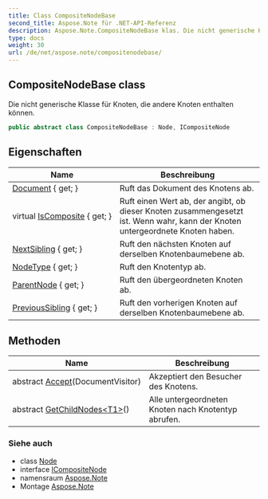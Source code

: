 ```yaml
---
title: Class CompositeNodeBase
second_title: Aspose.Note für .NET-API-Referenz
description: Aspose.Note.CompositeNodeBase klas. Die nicht generische Klasse für Knoten die andere Knoten enthalten können.
type: docs
weight: 30
url: /de/net/aspose.note/compositenodebase/
---
```

## CompositeNodeBase class

Die nicht generische Klasse für Knoten, die andere Knoten enthalten können.

```csharp
public abstract class CompositeNodeBase : Node, ICompositeNode
```

## Eigenschaften

| Name | Beschreibung |
| --- | --- |
| [Document](../../aspose.note/node/document/) { get; } | Ruft das Dokument des Knotens ab. |
| virtual [IsComposite](../../aspose.note/node/iscomposite/) { get; } | Ruft einen Wert ab, der angibt, ob dieser Knoten zusammengesetzt ist. Wenn wahr, kann der Knoten untergeordnete Knoten haben. |
| [NextSibling](../../aspose.note/node/nextsibling/) { get; } | Ruft den nächsten Knoten auf derselben Knotenbaumebene ab. |
| [NodeType](../../aspose.note/node/nodetype/) { get; } | Ruft den Knotentyp ab. |
| [ParentNode](../../aspose.note/node/parentnode/) { get; } | Ruft den übergeordneten Knoten ab. |
| [PreviousSibling](../../aspose.note/node/previoussibling/) { get; } | Ruft den vorherigen Knoten auf derselben Knotenbaumebene ab. |

## Methoden

| Name | Beschreibung |
| --- | --- |
| abstract [Accept](../../aspose.note/node/accept/)(DocumentVisitor) | Akzeptiert den Besucher des Knotens. |
| abstract [GetChildNodes&lt;T1&gt;](../../aspose.note/compositenodebase/getchildnodes/#getchildnodes_1)() | Alle untergeordneten Knoten nach Knotentyp abrufen. |

### Siehe auch

* class [Node](../node/)
* interface [ICompositeNode](../icompositenode/)
* namensraum [Aspose.Note](../../aspose.note/)
* Montage [Aspose.Note](../../)



